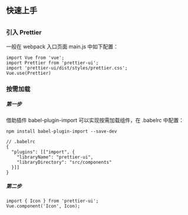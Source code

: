 ## 快速上手

<h3 style="padding-top:10px"> 引入 Prettier </h3>

<p>一般在 webpack 入口页面 main.js 中如下配置：</p>

```script
import Vue from 'vue';
import Prettier from 'prettier-ui';
import 'prettier-ui/dist/styles/prettier.css';
Vue.use(Prettier)
```

<h3 > 按需加载 </h3>
<h5>第一步</h5>
<p>借助插件 babel-plugin-import 可以实现按需加载组件，在 .babelrc 中配置：</p>

```script
npm install babel-plugin-import --save-dev

// .babelrc
{
  "plugins": [["import", {
    "libraryName": "prettier-ui",
    "libraryDirectory": "src/components"
  }]]
}
```

<h5 >第二步</h5>

```script
import { Icon } from 'prettier-ui';
Vue.component('Icon', Icon);
```
